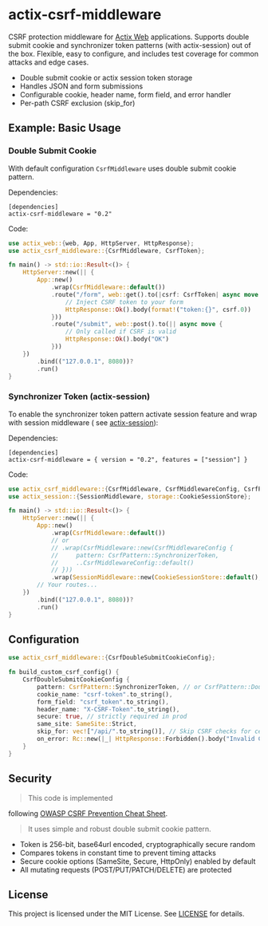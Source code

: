 # actix-csrf-middleware

CSRF protection middleware for [Actix Web](https://github.com/actix/actix-web) applications. Supports double submit
cookie and synchronizer token patterns (with actix-session) out of the box. Flexible, easy to
configure, and includes test coverage for common attacks and edge cases.

- Double submit cookie or actix session token storage
- Handles JSON and form submissions
- Configurable cookie, header name, form field, and error handler
- Per-path CSRF exclusion (skip_for)

## Example: Basic Usage

### Double Submit Cookie

With default configuration `CsrfMiddleware` uses double submit cookie pattern.

Dependencies:

```
[dependencies]
actix-csrf-middleware = "0.2"
```

Code:

```rust
use actix_web::{web, App, HttpServer, HttpResponse};
use actix_csrf_middleware::{CsrfMiddleware, CsrfToken};

fn main() -> std::io::Result<()> {
    HttpServer::new(|| {
        App::new()
            .wrap(CsrfMiddleware::default())
            .route("/form", web::get().to(|csrf: CsrfToken| async move {
                // Inject CSRF token to your form
                HttpResponse::Ok().body(format!("token:{}", csrf.0))
            }))
            .route("/submit", web::post().to(|| async move {
                // Only called if CSRF is valid
                HttpResponse::Ok().body("OK")
            }))
    })
        .bind(("127.0.0.1", 8080))?
        .run()
}
```

### Synchronizer Token (actix-session)

To enable the synchronizer token pattern activate session feature and wrap with session middleware (
see [actix-session](https://docs.rs/actix-session)):

Dependencies:

```
[dependencies]
actix-csrf-middleware = { version = "0.2", features = ["session"] }
```

Code:

```rust
use actix_csrf_middleware::{CsrfMiddleware, CsrfMiddlewareConfig, CsrfPattern, CsrfToken};
use actix_session::{SessionMiddleware, storage::CookieSessionStore};

fn main() -> std::io::Result<()> {
    HttpServer::new(|| {
        App::new()
            .wrap(CsrfMiddleware::default())
            // or
            // .wrap(CsrfMiddleware::new(CsrfMiddlewareConfig {
            //     pattern: CsrfPattern::SynchronizerToken,
            //     ..CsrfMiddlewareConfig::default()
            // }))
            .wrap(SessionMiddleware::new(CookieSessionStore::default(), your_secret_key()))
        // Your routes...
    })
        .bind(("127.0.0.1", 8080))?
        .run()
}
```

## Configuration

```rust
use actix_csrf_middleware::{CsrfDoubleSubmitCookieConfig};

fn build_custom_csrf_config() {
    CsrfDoubleSubmitCookieConfig {
        pattern: CsrfPattern::SynchronizerToken, // or CsrfPattern::DoubleSubmitCookie
        cookie_name: "csrf-token".to_string(),
        form_field: "csrf_token".to_string(),
        header_name: "X-CSRF-Token".to_string(),
        secure: true, // strictly required in prod
        same_site: SameSite::Strict,
        skip_for: vec!["/api/".to_string()], // Skip CSRF checks for certain paths
        on_error: Rc::new(|_| HttpResponse::Forbidden().body("Invalid CSRF token")),
    }
}
```

## Security

> This code is implemented
>
following [OWASP CSRF Prevention Cheat Sheet](https://cheatsheetseries.owasp.org/cheatsheets/Cross-Site_Request_Forgery_Prevention_Cheat_Sheet.html).
> It uses simple and robust double submit cookie pattern.

- Token is 256-bit, base64url encoded, cryptographically secure random
- Compares tokens in constant time to prevent timing attacks
- Secure cookie options (SameSite, Secure, HttpOnly) enabled by default
- All mutating requests (POST/PUT/PATCH/DELETE) are protected

## License

This project is licensed under the MIT License. See [LICENSE](./LICENSE) for details.
